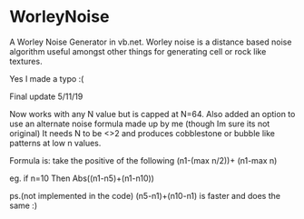 # WorleyNoise
A Worley Noise Generator in vb.net.
Worley noise is a distance based noise algorithm useful amongst other things for generating cell or rock like textures.


Yes I made a typo :(

Final update 5/11/19

Now works with any N value but is capped at N=64.
Also added an option to use an alternate noise formula made up by me (though Im sure its not original) 
It needs N to be <>2 and produces cobblestone or bubble like patterns at low n values.

Formula is: take the positive of the following (n1-(max n/2))+ (n1-max n)

eg. if n=10 
Then Abs((n1-n5)+(n1-n10))


ps.(not implemented in the code)
(n5-n1)+(n10-n1)
is faster and does the same :)
